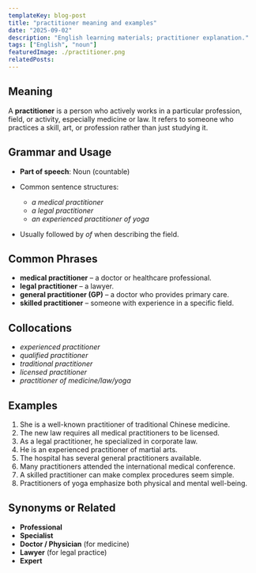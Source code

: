 ```yaml
---
templateKey: blog-post
title: "practitioner meaning and examples"
date: "2025-09-02"
description: "English learning materials; practitioner explanation."
tags: ["English", "noun"]
featuredImage: ./practitioner.png
relatedPosts:
---
```


## Meaning

A **practitioner** is a person who actively works in a particular profession, field, or activity, especially medicine or law. It refers to someone who practices a skill, art, or profession rather than just studying it.

## Grammar and Usage

- **Part of speech**: Noun (countable)
- Common sentence structures:

  - _a medical practitioner_
  - _a legal practitioner_
  - _an experienced practitioner of yoga_

- Usually followed by _of_ when describing the field.

## Common Phrases

- **medical practitioner** – a doctor or healthcare professional.
- **legal practitioner** – a lawyer.
- **general practitioner (GP)** – a doctor who provides primary care.
- **skilled practitioner** – someone with experience in a specific field.

## Collocations

- _experienced practitioner_
- _qualified practitioner_
- _traditional practitioner_
- _licensed practitioner_
- _practitioner of medicine/law/yoga_

## Examples

1. She is a well-known practitioner of traditional Chinese medicine.
2. The new law requires all medical practitioners to be licensed.
3. As a legal practitioner, he specialized in corporate law.
4. He is an experienced practitioner of martial arts.
5. The hospital has several general practitioners available.
6. Many practitioners attended the international medical conference.
7. A skilled practitioner can make complex procedures seem simple.
8. Practitioners of yoga emphasize both physical and mental well-being.

## Synonyms or Related

- **Professional**
- **Specialist**
- **Doctor / Physician** (for medicine)
- **Lawyer** (for legal practice)
- **Expert**
